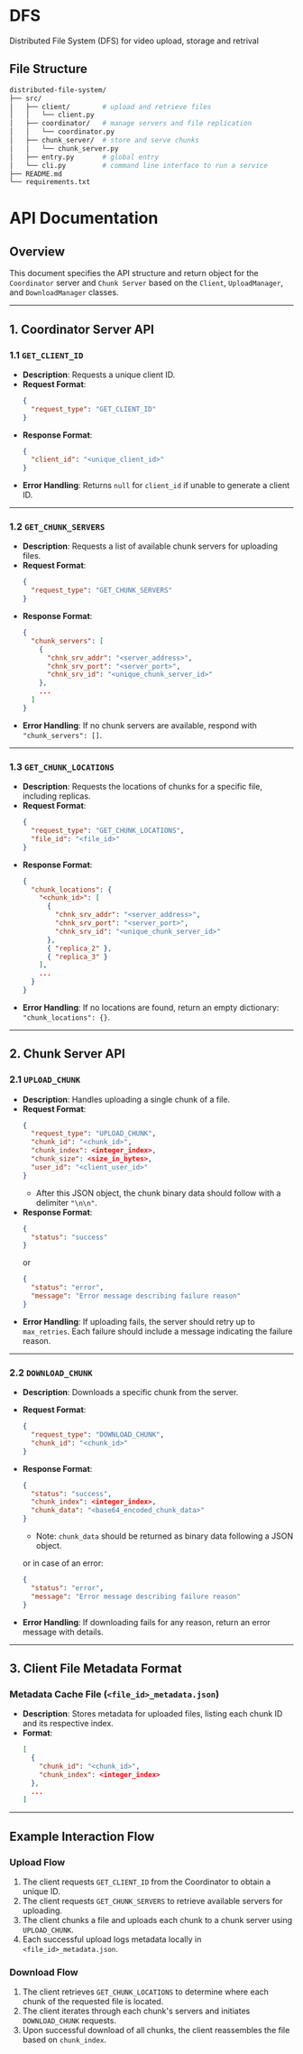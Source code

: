 # DFS
Distributed File System (DFS) for video upload, storage and retrival

## File Structure

```sh
distributed-file-system/
├── src/
│   ├── client/        # upload and retrieve files
│   │   └── client.py
│   ├── coordinator/   # manage servers and file replication
│   │   └── coordinator.py
│   ├── chunk_server/  # store and serve chunks
│   │   └── chunk_server.py
│   ├── entry.py       # global entry
│   └── cli.py         # command line interface to run a service
├── README.md
└── requirements.txt
```


# API Documentation

## Overview
This document specifies the API structure and return object for the `Coordinator` server and `Chunk Server` based on the `Client`, `UploadManager`, and `DownloadManager` classes. 

---

## 1. Coordinator Server API

### 1.1 `GET_CLIENT_ID`
- **Description**: Requests a unique client ID.
- **Request Format**:
    ```json
    {
      "request_type": "GET_CLIENT_ID"
    }
    ```
- **Response Format**:
    ```json
    {
      "client_id": "<unique_client_id>"
    }
    ```
- **Error Handling**: Returns `null` for `client_id` if unable to generate a client ID.

---

### 1.2 `GET_CHUNK_SERVERS`
- **Description**: Requests a list of available chunk servers for uploading files.
- **Request Format**:
    ```json
    {
      "request_type": "GET_CHUNK_SERVERS"
    }
    ```
- **Response Format**:
    ```json
    {
      "chunk_servers": [
        {
          "chnk_srv_addr": "<server_address>",
          "chnk_srv_port": "<server_port>",
          "chnk_srv_id": "<unique_chunk_server_id>"
        },
        ...
      ]
    }
    ```
- **Error Handling**: If no chunk servers are available, respond with `"chunk_servers": []`.

---

### 1.3 `GET_CHUNK_LOCATIONS`
- **Description**: Requests the locations of chunks for a specific file, including replicas.
- **Request Format**:
    ```json
    {
      "request_type": "GET_CHUNK_LOCATIONS",
      "file_id": "<file_id>"
    }
    ```
- **Response Format**:
    ```json
    {
      "chunk_locations": {
        "<chunk_id>": [
          {
            "chnk_srv_addr": "<server_address>",
            "chnk_srv_port": "<server_port>",
            "chnk_srv_id": "<unique_chunk_server_id>"
          },
          { "replica_2" }, 
          { "replica_3" }
        ],
        ...
      }
    }
    ```
- **Error Handling**: If no locations are found, return an empty dictionary: `"chunk_locations": {}`.

---

## 2. Chunk Server API

### 2.1 `UPLOAD_CHUNK`
- **Description**: Handles uploading a single chunk of a file.
- **Request Format**:
    ```json
    {
      "request_type": "UPLOAD_CHUNK",
      "chunk_id": "<chunk_id>",
      "chunk_index": <integer_index>,
      "chunk_size": <size_in_bytes>,
      "user_id": "<client_user_id>"
    }
    ```
    - After this JSON object, the chunk binary data should follow with a delimiter `"\n\n"`.
- **Response Format**:
    ```json
    {
      "status": "success"
    }
    ```
    or
    ```json
    {
      "status": "error",
      "message": "Error message describing failure reason"
    }
    ```
- **Error Handling**: If uploading fails, the server should retry up to `max_retries`. Each failure should include a message indicating the failure reason.

---

### 2.2 `DOWNLOAD_CHUNK`
- **Description**: Downloads a specific chunk from the server.
- **Request Format**:
    ```json
    {
      "request_type": "DOWNLOAD_CHUNK",
      "chunk_id": "<chunk_id>"
    }
    ```
- **Response Format**:
    ```json
    {
      "status": "success",
      "chunk_index": <integer_index>,
      "chunk_data": "<base64_encoded_chunk_data>"
    }
    ```
    - Note: `chunk_data` should be returned as binary data following a JSON object.
  
    or in case of an error:
    ```json
    {
      "status": "error",
      "message": "Error message describing failure reason"
    }
    ```
- **Error Handling**: If downloading fails for any reason, return an error message with details.

---

## 3. Client File Metadata Format

### Metadata Cache File (`<file_id>_metadata.json`)
- **Description**: Stores metadata for uploaded files, listing each chunk ID and its respective index.
- **Format**:
    ```json
    [
      {
        "chunk_id": "<chunk_id>",
        "chunk_index": <integer_index>
      },
      ...
    ]
    ```

---

## Example Interaction Flow

### Upload Flow
1. The client requests `GET_CLIENT_ID` from the Coordinator to obtain a unique ID.
2. The client requests `GET_CHUNK_SERVERS` to retrieve available servers for uploading.
3. The client chunks a file and uploads each chunk to a chunk server using `UPLOAD_CHUNK`.
4. Each successful upload logs metadata locally in `<file_id>_metadata.json`.

### Download Flow
1. The client retrieves `GET_CHUNK_LOCATIONS` to determine where each chunk of the requested file is located.
2. The client iterates through each chunk's servers and initiates `DOWNLOAD_CHUNK` requests.
3. Upon successful download of all chunks, the client reassembles the file based on `chunk_index`.
